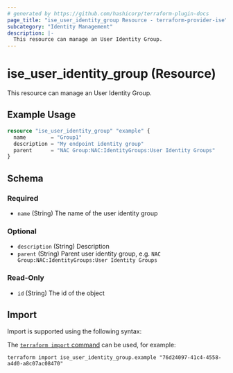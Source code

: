 ```yaml
---
# generated by https://github.com/hashicorp/terraform-plugin-docs
page_title: "ise_user_identity_group Resource - terraform-provider-ise"
subcategory: "Identity Management"
description: |-
  This resource can manage an User Identity Group.
---
```


# ise_user_identity_group (Resource)

This resource can manage an User Identity Group.

## Example Usage

```terraform
resource "ise_user_identity_group" "example" {
  name        = "Group1"
  description = "My endpoint identity group"
  parent      = "NAC Group:NAC:IdentityGroups:User Identity Groups"
}
```

<!-- schema generated by tfplugindocs -->
## Schema

### Required

- `name` (String) The name of the user identity group

### Optional

- `description` (String) Description
- `parent` (String) Parent user identity group, e.g. `NAC Group:NAC:IdentityGroups:User Identity Groups`

### Read-Only

- `id` (String) The id of the object

## Import

Import is supported using the following syntax:

The [`terraform import` command](https://developer.hashicorp.com/terraform/cli/commands/import) can be used, for example:

```shell
terraform import ise_user_identity_group.example "76d24097-41c4-4558-a4d0-a8c07ac08470"
```

